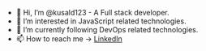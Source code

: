 - 👋 Hi, I’m @kusald123 - A Full stack developer.
- 👀 I’m interested in JavaScript related technologies.
- 🌱 I’m currently following DevOps related technologies.
- 📫 How to reach me -> [LinkedIn](www.linkedin.com/in/kusal-rodrigo)

<!---
kusald123/kusald123 is a ✨ special ✨ repository because its `README.md` (this file) appears on your GitHub profile.
You can click the Preview link to take a look at your changes.
--->
